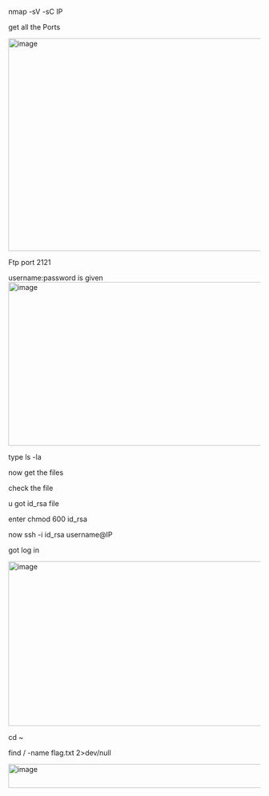 nmap -sV -sC IP

get all the Ports 

<img width="869" height="425" alt="image" src="https://github.com/user-attachments/assets/39f6cfe6-a5e7-4a9f-8596-dbdf6c075537" />

Ftp port 2121

username:password is given 
<img width="658" height="327" alt="image" src="https://github.com/user-attachments/assets/b58864f9-fd33-4b3f-b08e-c444ea4d2e1f" />

type ls -la 

now get the files 

check the file 

u got id_rsa file


enter chmod 600 id_rsa


now ssh -i id_rsa username@IP

got log in

<img width="795" height="329" alt="image" src="https://github.com/user-attachments/assets/d116a70c-0604-4810-902b-f3167aa37d98" />

cd ~

find / -name flag.txt 2>dev/null

<img width="524" height="48" alt="image" src="https://github.com/user-attachments/assets/377c5e99-0e68-484e-bded-91d58752b11a" />


